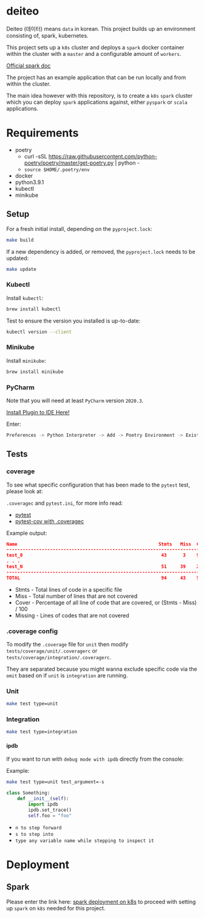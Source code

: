 # deiteo

Deiteo (데이터) means `data` in korean. This project builds up an environment consisting of, spark,
kubernetes.

This project sets up a `k8s` cluster and deploys a `spark` docker container within the cluster with a `master` and 
a configurable amount of `workers`.

[Official spark doc](https://spark.apache.org/docs/latest/running-on-kubernetes.html)

The project has an example application that can be run locally and from within the cluster.

The main idea however with this repository, is to create a `k8s` `spark` cluster which you can deploy `spark` applications against, either `pyspark` or `scala` applications.

# Requirements

* poetry
    * curl -sSL https://raw.githubusercontent.com/python-poetry/poetry/master/get-poetry.py | python -
    * `source $HOME/.poetry/env`
* docker
* python3.9.1
* kubectl
* minikube

## Setup

For a fresh initial install, depending on the `pyproject.lock`:

```bash
make build
```

If a new dependency is added, or removed, the `pyproject.lock` needs to be updated:

```bash
make update
```

### Kubectl

Install `kubectl`:
```bash
brew install kubectl
```

Test to ensure the version you installed is up-to-date:
```bash
kubectl version --client
```

### Minikube

Install `minikube`:
```bash
brew install minikube
```

### PyCharm

Note that you will need at least `PyCharm` version `2020.3`.

[Install Plugin to IDE Here!](https://plugins.jetbrains.com/plugin/14307-poetry)

Enter:

```bash
Preferences -> Python Interpreter -> Add -> Poetry Environment -> Existing Environment (`if you ran make build it will automatically find it`)
```

## Tests

### coverage

To see what specific configuration that has been made to the `pytest` test, please look at:

`.coveragec` and `pytest.ini`, for more info read:

* [pytest](https://readthedocs.org/projects/pytest-cov/downloads/pdf/latest/)
* [pytest-cov with .coveragec](https://pytest-cov.readthedocs.io/en/latest/config.html)

Example output:
```json
Name                                                    Stmts   Miss  Cover   Missing
-------------------------------------------------------------------------------------
test_0                                                   43      3    93%   34-35, 39
. . .
test_N                                                   51     39    24%   21-30
-------------------------------------------------------------------------------------
TOTAL                                                    94     43    51%
```

* Stmts - Total lines of code in a specific file
* Miss - Total number of lines that are not covered
* Cover - Percentage of all line of code that are covered, or (Stmts - Miss) / 100
* Missing - Lines of codes that are not covered

### .coverage config

To modify the `.coverage` file for `unit` then modify `tests/coverage/unit/.coveragerc` or
`tests/coverage/integration/.coveragerc`.

They are separated because you might wanna exclude specific code via the `omit` based on if `unit` is `integration`
are running.

### Unit

```bash
make test type=unit
```

### Integration

```bash
make test type=integration
```

#### ipdb

If you want to run with `debug mode with ipdb` directly from the console:

Example:
```bash
make test type=unit test_argument=-s
```

```python
class Something:
    def __init__(self):
        import ipdb
        ipdb.set_trace()
        self.foo = "foo"
```

* `n to step forward`
* `s to step into`
* `type any variable name while stepping to inspect it`

# Deployment

## Spark

Please enter the link here: [spark deployment on k8s](deploy/k8s/spark/README.md) to proceed with
setting up `spark` on `k8s` needed for this project.
